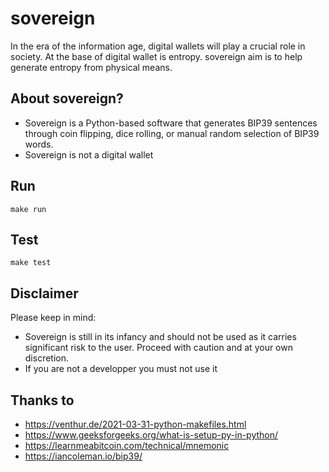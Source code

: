 # sovereign
In the era of the information age, digital wallets will play a crucial role in society. At the base of digital wallet is entropy. sovereign aim is to help generate entropy from physical means.

## About sovereign?
* Sovereign is a Python-based software that generates BIP39 sentences through coin flipping, dice rolling, or manual random selection of BIP39 words.
* Sovereign is not a digital wallet


## Run
```
make run
```

## Test
```
make test
```

## Disclaimer
Please keep in mind:
* Sovereign is still in its infancy and should not be used as it carries significant risk to the user. Proceed with caution and at your own discretion.
* If you are not a developper you must not use it

## Thanks to 
*  https://venthur.de/2021-03-31-python-makefiles.html
*  https://www.geeksforgeeks.org/what-is-setup-py-in-python/
*  https://learnmeabitcoin.com/technical/mnemonic
*  https://iancoleman.io/bip39/


